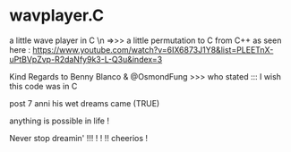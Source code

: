 # wavplayer.C
a little wave player in C \n
=>>> a little permutation to C from C++
as seen here : https://www.youtube.com/watch?v=6IX6873J1Y8&list=PLEETnX-uPtBVpZvp-R2daNfy9k3-L-Q3u&index=3

Kind Regards to Benny Blanco
& @OsmondFung >>> who stated ::: I wish this code was in C

post 7 anni his wet dreams came (TRUE)

anything is possible in life !

Never stop dreamin' !!!    !     !      !! 
cheerios !
